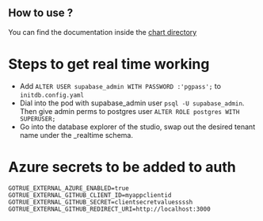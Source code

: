 
## How to use ?

You can find the documentation inside the [chart directory](./charts/supabase/README.md)

# Steps to get real time working
- Add `ALTER USER supabase_admin WITH PASSWORD :'pgpass';` to `initdb.config.yaml`
- Dial into the pod with supabase_admin user `psql -U supabase_admin`. Then give admin perms to postgres user `ALTER ROLE postgres WITH SUPERUSER;`
- Go into the database explorer of the studio, swap out the desired tenant name under the _realtime schema.

# Azure secrets to be added to auth
```shell
GOTRUE_EXTERNAL_AZURE_ENABLED=true
GOTRUE_EXTERNAL_GITHUB_CLIENT_ID=myappclientid
GOTRUE_EXTERNAL_GITHUB_SECRET=clientsecretvaluessssh
GOTRUE_EXTERNAL_GITHUB_REDIRECT_URI=http://localhost:3000
```
